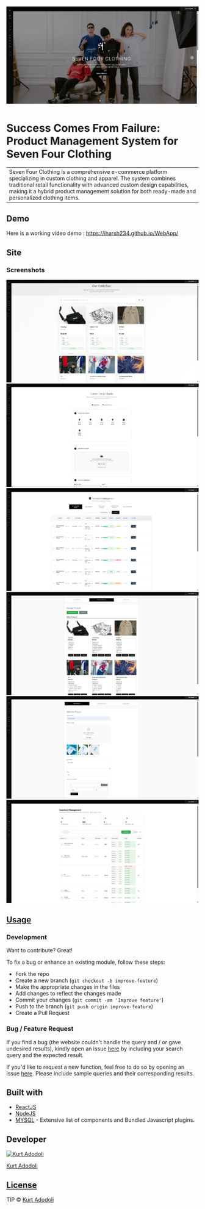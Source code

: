 # ![WebApp](https://github.com/kurtadodoli/sevenfour/blob/main/client/src/assets/images/sfc-sample.png)
# Success Comes From Failure: Product Management System for Seven Four Clothing
<table>
<tr>
<td>
  Seven Four Clothing is a comprehensive e-commerce platform specializing in custom clothing and apparel. The system combines traditional retail functionality with advanced custom design capabilities, making it a hybrid product management solution for both ready-made and personalized clothing items.
</td>
</tr>
</table>


## Demo
Here is a working video demo :  https://iharsh234.github.io/WebApp/


## Site

### Screenshots


![](https://github.com/kurtadodoli/sevenfour/blob/main/client/src/assets/images/sfc-sample1.png)
![](https://github.com/kurtadodoli/sevenfour/blob/main/client/src/assets/images/sfc-sample2.png)
![](https://github.com/kurtadodoli/sevenfour/blob/main/client/src/assets/images/sfc-sample3.png)
![](https://github.com/kurtadodoli/sevenfour/blob/main/client/src/assets/images/sfc-sample4.png)
![](https://github.com/kurtadodoli/sevenfour/blob/main/client/src/assets/images/sfc-sample5.png)
![](https://github.com/kurtadodoli/sevenfour/blob/main/client/src/assets/images/sfc-sample6.png)




## [Usage](https://iharsh234.github.io/WebApp/) 

### Development
Want to contribute? Great!

To fix a bug or enhance an existing module, follow these steps:

- Fork the repo
- Create a new branch (`git checkout -b improve-feature`)
- Make the appropriate changes in the files
- Add changes to reflect the changes made
- Commit your changes (`git commit -am 'Improve feature'`)
- Push to the branch (`git push origin improve-feature`)
- Create a Pull Request 

### Bug / Feature Request

If you find a bug (the website couldn't handle the query and / or gave undesired results), kindly open an issue [here](https://github.com/iharsh234/WebApp/issues/new) by including your search query and the expected result.

If you'd like to request a new function, feel free to do so by opening an issue [here](https://github.com/iharsh234/WebApp/issues/new). Please include sample queries and their corresponding results.


## Built with 

- [ReactJS](https://react.dev/learn/installation)
- [NodeJS](https://nodejs.org/en/download)
- [MYSQL](https://www.mysql.com/downloads/) - Extensive list of components and  Bundled Javascript plugins.




## Developer

[![Kurt Adodoli](https://avatars.githubusercontent.com/u/152001397?v=4)](https://github.com/kurtadodoli) 

[Kurt Adodoli](https://github.com/kurtadodoli) 

## [License](https://github.com/kurtadodoli)

TIP © [Kurt Adodoli](https://github.com/kurtadodoli)

